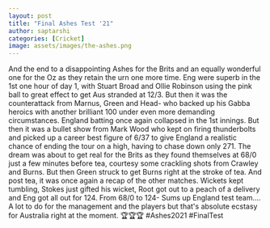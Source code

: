 ```yaml
---
layout: post
title: "Final Ashes Test '21"
author: saptarshi
categories: [Cricket]
image: assets/images/the-ashes.png
---
```


And the end to a disappointing Ashes for the Brits and an equally wonderful one for the Oz as they retain the urn one more time.
Eng were superb in the 1st one hour of day 1, with Stuart Broad and Ollie Robinson using the pink ball to great effect to get Aus stranded at 12/3. But then it was the counterattack from Marnus, Green and Head- who backed up his Gabba heroics with another brilliant 100 under even more demanding circumstances.
England batting once again collapsed in the 1st innings. But then it was a bullet show from Mark Wood who kept on firing thunderbolts and picked up a career best figure of 6/37 to give England a realistic chance of ending the tour on a high, having to chase down only 271.
The dream was about to get real for the Brits as they found themselves at 68/0 just a few minutes before tea, courtesy some crackling shots from Crawley and Burns. But then Green struck to get Burns right at the stroke of tea. And post tea, it was once again a recap of the other matches. Wickets kept tumbling, Stokes just gifted his wicket, Root got out to a peach of a delivery and Eng got all out for 124.
From 68/0 to 124- Sums up England test team....
A lot to do for the management and the players but that's absolute ecstasy for Australia right at the moment.
🏆🏆🏆
#Ashes2021 #FinalTest
